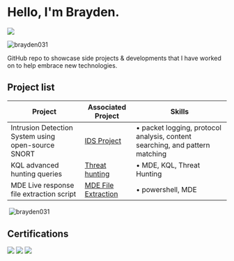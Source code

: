 # Hello, I'm Brayden.
<a href="www.linkedin.com/in/braydenbirch"><img src="https://img.shields.io/badge/-LinkedIn-0072b1?&style=for-the-badge&logo=linkedin&logoColor=white" /></a>
<p align="left"> <img src="https://komarev.com/ghpvc/?username=brayden031&label=Profile%20views&color=0e75b6&style=flat" alt="brayden031" /> </p>

GitHub repo to showcase side projects & developments that I have worked on to help embrace new technologies.

## Project list

| Project                                                      | Associated Project                             | Skills
|-------------------------------------------------------------|------------------------------------------------|------|
| Intrusion Detection System using open-source SNORT          | <a href="https://github.com/brayden031/SNORT-IDS-Project">IDS Project</a>| •	packet logging, protocol analysis, content searching, and pattern matching
| KQL advanced hunting queries | <a href="https://github.com/brayden031/Threat_Hunting_Queries">Threat hunting</a>| • MDE, KQL, Threat Hunting
| MDE Live response file extraction script | <a href="https://github.com/brayden031/MDE_Extraction_Script">MDE File Extraction</a>| • powershell, MDE

<p>&nbsp;<img align="center" src="https://github-readme-stats.vercel.app/api/top-langs?username=brayden031&show_icons=true&locale=en&layout=compact" alt="brayden031" /></p>

## Certifications
<div>
<img src="https://img.shields.io/badge/-CySA+-006400?&style=for-the-badge&logoColor=white" />
<img src="https://img.shields.io/badge/-SC--900-006400?&style=for-the-badge&logoColor=white" />
<img src="https://img.shields.io/badge/-AWS--Cloud--Practitioner-006400?&style=for-the-badge&logoColor=white" />
</div>
